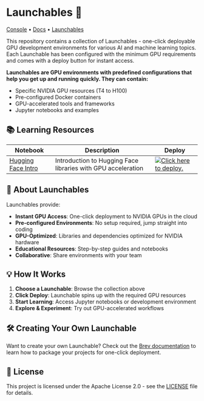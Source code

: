 # Launchables 🚀

[Console](https://brev.nvidia.com) • [Docs](https://docs.nvidia.com/brev/) • [Launchables](/nvidia-kejones/launchables)

This repository contains a collection of Launchables - one-click deployable GPU development environments for various AI and machine learning topics. Each Launchable has been configured with the minimum GPU requirements and comes with a deploy button for instant access.

**Launchables are GPU environments with predefined configurations that help you get up and running quickly. They can contain:**
- Specific NVIDIA GPU resources (T4 to H100)
- Pre-configured Docker containers
- GPU-accelerated tools and frameworks
- Jupyter notebooks and examples

## 📚 Learning Resources

| Notebook | Description | Deploy |
|----------|-------------|--------|
| [Hugging Face Intro](https://github.com/nvidia-kejones/launchables/blob/main/hugging-face-intro.ipynb) | Introduction to Hugging Face libraries with GPU acceleration | [![ Click here to deploy.](https://brev-assets.s3.us-west-1.amazonaws.com/nv-lb-dark.svg)](https://brev.nvidia.com/launchable/deploy?launchableID=env-2wZ9ncjHf4Ub5nTHxuLkieAe5Jz) |

## 🚀 About Launchables

Launchables provide:

- **Instant GPU Access**: One-click deployment to NVIDIA GPUs in the cloud
- **Pre-configured Environments**: No setup required, jump straight into coding
- **GPU-Optimized**: Libraries and dependencies optimized for NVIDIA hardware
- **Educational Resources**: Step-by-step guides and notebooks
- **Collaborative**: Share environments with your team

## 💡 How It Works

1. **Choose a Launchable**: Browse the collection above
2. **Click Deploy**: Launchable spins up with the required GPU resources
3. **Start Learning**: Access Jupyter notebooks or development environment
4. **Explore & Experiment**: Try out GPU-accelerated workflows

## 🛠️ Creating Your Own Launchable

Want to create your own Launchable? Check out the [Brev documentation]([https://docs.nvidia.com/brev/](https://docs.nvidia.com/brev/latest/launchables-getting-started.html)) to learn how to package your projects for one-click deployment.

## 📝 License

This project is licensed under the Apache License 2.0 - see the [LICENSE](LICENSE) file for details.
